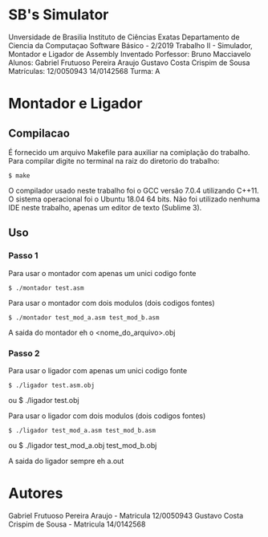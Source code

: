 # SB's Simulator

Unversidade de Brasilia
Instituto de Ciências Exatas
Departamento de Ciencia da Computaçao
Software Básico - 2/2019
Trabalho II - Simulador, Montador e Ligador de Assembly Inventado
Porfessor: Bruno Macciavelo
Alunos: Gabriel Frutuoso Pereira Araujo
        Gustavo Costa Crispim de Sousa
Matrículas: 12/0050943
            14/0142568
Turma: A

# Montador e Ligador

## Compilacao

É fornecido um arquivo Makefile para auxiliar na comiplação do trabalho.
Para compilar digite no terminal na raiz do diretorio do trabalho:

    $ make

O compilador usado neste trabalho foi o GCC versão 7.0.4 utilizando C++11. O sistema operacional foi o Ubuntu 18.04 64 bits. Não foi utilizado nenhuma IDE neste trabalho, apenas um editor de texto (Sublime 3).

## Uso
### Passo 1
Para usar o montador com apenas um unici codigo fonte

    $ ./montador test.asm

Para usar o montador com dois modulos (dois codigos fontes)

    $ ./montador test_mod_a.asm test_mod_b.asm

A saida do montador eh o <nome_do_arquivo>.obj

### Passo 2
Para usar o ligador com apenas um unici codigo fonte

    $ ./ligador test.asm.obj
ou
    $ ./ligador test.obj

Para usar o ligador com dois modulos (dois codigos fontes)

    $ ./ligador test_mod_a.asm test_mod_b.asm
ou
    $ ./ligador test_mod_a.obj test_mod_b.obj

A saida do ligador sempre eh a.out

# Autores
Gabriel Frutuoso Pereira Araujo - Matricula 12/0050943
Gustavo Costa Crispim de Sousa - Matricula 14/0142568

